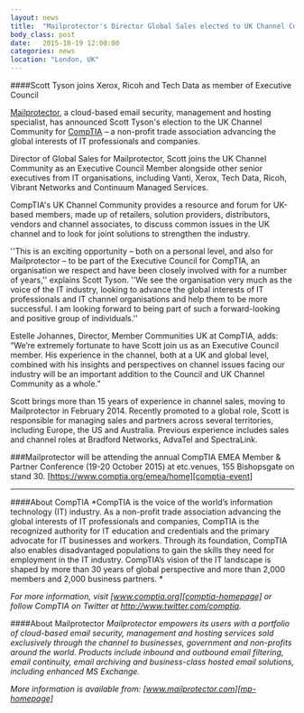 ```yaml
---
layout: news
title:  "Mailprotector's Director Global Sales elected to UK Channel Community for CompTIA"
body_class: post
date:   2015-10-19 12:00:00
categories: news
location: "London, UK"
---
```


####Scott Tyson joins Xerox, Ricoh and Tech Data as member of Executive Council

[Mailprotector][mp-homepage], a cloud-based email security, management and hosting specialist, has announced Scott Tyson's election to the UK Channel Community for [CompTIA][comptia-homepage] – a non-profit trade association advancing the global interests of IT professionals and companies.

Director of Global Sales for Mailprotector, Scott joins the UK Channel Community as an Executive Council Member alongside other senior executives from IT organisations, including Vanti, Xerox, Tech Data, Ricoh, Vibrant Networks and Continuum Managed Services.

CompTIA's UK Channel Community provides a resource and forum for UK-based members, made up of retailers, solution providers, distributors, vendors and channel associates, to discuss common issues in the UK channel and to look for joint solutions to strengthen the industry.

''This is an exciting opportunity – both on a personal level, and also for Mailprotector – to be part of the Executive Council for CompTIA, an organisation we respect and have been closely involved with for a number of years,'' explains Scott Tyson. ''We see the organisation very much as the voice of the IT industry, looking to advance the global interests of IT professionals and IT channel organisations and help them to be more successful. I am looking forward to being part of such a forward-looking and positive group of individuals.''

Estelle Johannes, Director, Member Communities UK at CompTIA, adds: “We’re extremely fortunate to have Scott join us as an Executive Council member. His experience in the channel, both at a UK and global level, combined with his insights and perspectives on channel issues facing our industry will be an important addition to the Council and UK Channel Community as a whole.”

Scott brings more than 15 years of experience in channel sales, moving to Mailprotector in February 2014. Recently promoted to a global role, Scott is responsible for managing sales and partners across several territories, including Europe, the US and Australia. Previous experience includes sales and channel roles at Bradford Networks, AdvaTel and SpectraLink.

###Mailprotector will be attending the annual CompTIA EMEA Member & Partner Conference (19-20 October 2015) at etc.venues, 155 Bishopsgate on stand 30. [https://www.comptia.org/emea/home][comptia-event]

***

####About CompTIA
*CompTIA is the voice of the world’s information technology (IT) industry. As a non-profit trade association advancing the global interests of IT professionals and companies, CompTIA is the recognized authority for IT education and credentials and the primary advocate for IT businesses and workers. Through its foundation, CompTIA also enables disadvantaged populations to gain the skills they need for employment in the IT industry. CompTIA’s vision of the IT landscape is shaped by more than 30 years of global perspective and more than 2,000 members and 2,000 business partners.
*

*For more information, visit [www.comptia.org][comptia-homepage] or follow CompTIA on Twitter at http://www.twitter.com/comptia.*

####About Mailprotector
*Mailprotector empowers its users with a portfolio of cloud-based email security, management and hosting services sold exclusively through the channel to businesses, government and non-profits around the world. Products include inbound and outbound email filtering, email continuity, email archiving and business-class hosted email solutions, including enhanced MS Exchange.*

*More information is available from:  [www.mailprotector.com][mp-homepage]*


[comptia-homepage]: http://www.comptia.org
[comptia-event]: http://www.comptia.org/emea/home
[comptia-twitter]: http://www.twitter.com/comptia
[mp-homepage]: http://www.mailprotector.com



